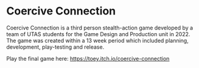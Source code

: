 # Coercive Connection

Coercive Connection is a third person stealth-action game developed by a team of UTAS students for the Game Design and Production unit in 2022.
The game was created within a 13 week period which included planning, development, play-testing and release. 

Play the final game here: https://toey.itch.io/coercive-connection
